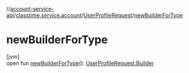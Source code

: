 //[account-service-api](../../../index.md)/[classtime.service.account](../index.md)/[UserProfileRequest](index.md)/[newBuilderForType](new-builder-for-type.md)

# newBuilderForType

[jvm]\
open fun [newBuilderForType](new-builder-for-type.md)(): [UserProfileRequest.Builder](-builder/index.md)

